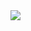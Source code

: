   <img src="https://github.com/DoCarmoD/Monitorando-Criptomoedas/issues/1#issue-1329399732">
</img>
